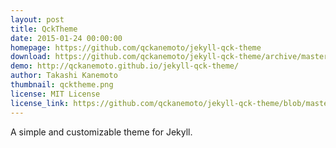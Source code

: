 ```yaml
---
layout: post
title: QckTheme
date: 2015-01-24 00:00:00
homepage: https://github.com/qckanemoto/jekyll-qck-theme
download: https://github.com/qckanemoto/jekyll-qck-theme/archive/master.zip
demo: http://qckanemoto.github.io/jekyll-qck-theme/
author: Takashi Kanemoto
thumbnail: qcktheme.png
license: MIT License
license_link: https://github.com/qckanemoto/jekyll-qck-theme/blob/master/LICENSE
---
```


A simple and customizable theme for Jekyll.
